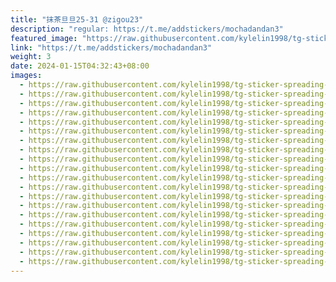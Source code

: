 ```yaml
---
title: "抹茶旦旦25-31 @zigou23"
description: "regular: https://t.me/addstickers/mochadandan3"
featured_image: "https://raw.githubusercontent.com/kylelin1998/tg-sticker-spreading-worldwide-images/main/img/a601fc5c-353a-4004-a9a7-6b22bc25a570.jpg"
link: "https://t.me/addstickers/mochadandan3"
weight: 3
date: 2024-01-15T04:32:43+08:00
images:
  - https://raw.githubusercontent.com/kylelin1998/tg-sticker-spreading-worldwide-images/main/img/a601fc5c-353a-4004-a9a7-6b22bc25a570.jpg
  - https://raw.githubusercontent.com/kylelin1998/tg-sticker-spreading-worldwide-images/main/img/fa65d73f-dc19-41db-b88c-64505f1af979.jpg
  - https://raw.githubusercontent.com/kylelin1998/tg-sticker-spreading-worldwide-images/main/img/f4798271-b72f-48a9-b38e-2e5637a0060c.jpg
  - https://raw.githubusercontent.com/kylelin1998/tg-sticker-spreading-worldwide-images/main/img/75de70aa-9004-4c38-a1ec-5181121286c2.jpg
  - https://raw.githubusercontent.com/kylelin1998/tg-sticker-spreading-worldwide-images/main/img/4a07317b-03f5-4176-9ff7-d32cfee6fd3a.jpg
  - https://raw.githubusercontent.com/kylelin1998/tg-sticker-spreading-worldwide-images/main/img/8c4e927a-a195-406d-9710-8e8ae65eefd8.jpg
  - https://raw.githubusercontent.com/kylelin1998/tg-sticker-spreading-worldwide-images/main/img/c9a5b9a0-1df3-4dbd-add1-2faf34ec0f6d.jpg
  - https://raw.githubusercontent.com/kylelin1998/tg-sticker-spreading-worldwide-images/main/img/0dea5f73-eb28-4236-b8b5-e9662959c415.jpg
  - https://raw.githubusercontent.com/kylelin1998/tg-sticker-spreading-worldwide-images/main/img/cb2ae261-e328-4336-8aed-af86eda94919.jpg
  - https://raw.githubusercontent.com/kylelin1998/tg-sticker-spreading-worldwide-images/main/img/517d28b1-bd75-410a-89d3-fbd07740dfd7.jpg
  - https://raw.githubusercontent.com/kylelin1998/tg-sticker-spreading-worldwide-images/main/img/eb3c4056-eced-42cf-be8b-5edc7754eae9.jpg
  - https://raw.githubusercontent.com/kylelin1998/tg-sticker-spreading-worldwide-images/main/img/abf59773-7722-4a06-8c15-a442398f7f73.jpg
  - https://raw.githubusercontent.com/kylelin1998/tg-sticker-spreading-worldwide-images/main/img/40dba27b-31ea-4220-a67b-c0c1eb4a559a.jpg
  - https://raw.githubusercontent.com/kylelin1998/tg-sticker-spreading-worldwide-images/main/img/760fda49-1761-426c-a14b-482d0cc42900.jpg
  - https://raw.githubusercontent.com/kylelin1998/tg-sticker-spreading-worldwide-images/main/img/6936a985-81cb-412e-8f6b-43033cc80d0c.jpg
  - https://raw.githubusercontent.com/kylelin1998/tg-sticker-spreading-worldwide-images/main/img/7f3bef8e-72c5-48d8-b5d4-c614301f9039.jpg
  - https://raw.githubusercontent.com/kylelin1998/tg-sticker-spreading-worldwide-images/main/img/289e1682-1229-4cf6-83f3-99387ea8488c.jpg
  - https://raw.githubusercontent.com/kylelin1998/tg-sticker-spreading-worldwide-images/main/img/979b6870-d7cc-4d31-8521-ee9dbee51598.jpg
  - https://raw.githubusercontent.com/kylelin1998/tg-sticker-spreading-worldwide-images/main/img/4b3208fd-0dba-4c9d-92f8-9b6d03856d37.jpg
  - https://raw.githubusercontent.com/kylelin1998/tg-sticker-spreading-worldwide-images/main/img/6ccab39c-ad47-42cc-a7a7-e7e74af9b093.jpg
---
```

